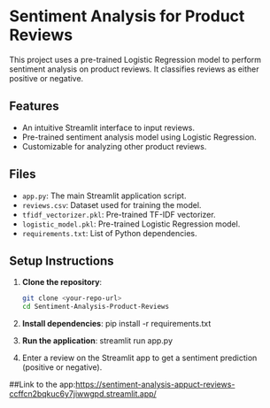 # Sentiment Analysis for Product Reviews

This project uses a pre-trained Logistic Regression model to perform sentiment analysis on product reviews. It classifies reviews as either positive or negative.

## Features
- An intuitive Streamlit interface to input reviews.
- Pre-trained sentiment analysis model using Logistic Regression.
- Customizable for analyzing other product reviews.

## Files
- `app.py`: The main Streamlit application script.
- `reviews.csv`: Dataset used for training the model.
- `tfidf_vectorizer.pkl`: Pre-trained TF-IDF vectorizer.
- `logistic_model.pkl`: Pre-trained Logistic Regression model.
- `requirements.txt`: List of Python dependencies.

## Setup Instructions

1. **Clone the repository**:
   ```bash
   git clone <your-repo-url>
   cd Sentiment-Analysis-Product-Reviews
2. **Install dependencies**:
   pip install -r requirements.txt

3. **Run the application**:
   streamlit run app.py

4. Enter a review on the Streamlit app to get a sentiment prediction (positive or negative).

##Link to the app:https://sentiment-analysis-appuct-reviews-ccffcn2bqkuc6y7jiwwgpd.streamlit.app/
   
